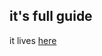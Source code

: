 ## it's full guide

it lives [here](http://locovna.com/i-just-wanna-try-to-parse-f-JSON-in-android/)
